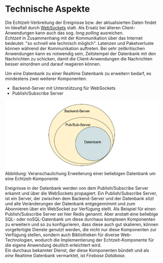 # Technische Aspekte

Die Echtzeit-Verbreitung der Ereignisse bzw. der aktualisierten Daten findet im Idealfall durch [WebSockets](./../KommunikationInVerteiltenSystemen/WebSocket.md) statt. Als Ersatz bei älteren Client-Anwendungen kann auch das sog. _long polling_ ausreichen.  
_Echtzeit_ in Zusammenhang mit der Kommunikation über das Internet bedeutet: "so schnell wie technisch möglich". Latenzen und Paketverluste können während der Kommunikation auftreten. Bei sehr zeitkritischen Anwendungen kann es notwendig sein, Zeitstempel der Datenbank mit den Nachrichten zu schicken, damit die Client-Anwendungen die Nachrichten besser einordnen und darauf reagieren können.  


Um eine Datenbank zu einer Realtime Datenbank zu erweitern bedarf, es mindestens zwei weiterer Komponenten:  
- Backend-Server mit Unterstützung für WebSockets
- Publish/Subscribe Server


![](/assets/realtime_extension.png)  
Abbildung: Veranschaulichung Erweiterung einer beliebigen Datenbank um eine Echtzeit-Komponente


Ereignisse in der Datenbank werden von dem Publish/Subscribe Server erkannt und über die WebSockets propagiert. Ein Publish/Subscribe Server, ist ein Server, der zwischen dem Backend-Server und der Datenbank sitzt und alle Veränderungen der Datenbank entgegennimmt und zum Abonnieren über ein WebSocket zur Verfügung stellt. Als Beispiel für einen Publish/Subscribe Server sei hier Redis genannt. Aber anstatt eine beliebige SQL- oder noSQL-Datenbank um diese durchaus komplexen Komponenten zu erweitern und so zu konfigurieren, dass diese auch gut skalieren, können vorgefertigte Dienste genutzt werden, die nicht nur diese Komponenten zur Verfügung stellen, sondern auch Bibliotheken für diverse Web-Technologien, wodurch die Implementierung der Echtzeit-Komponente für die eigene Anwendung deutlich erleichtert wird.  
Ein durchaus bekannter Dienst, der diese Komponenten bündelt und als _eine_ Realtime Datenbank vermarktet, ist _Firebase Database_.

